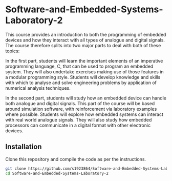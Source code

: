 # Software-and-Embedded-Systems-Laboratory-2

This course provides an introduction to both the programming of embedded devices and how they interact with all types of analogue and digital signals. The course therefore splits into two major parts to deal with both of these topics:

In the first part, students will learn the important elements of an imperative programming language, C, that can be used to program an embedded system. They will also undertake exercises making use of those features in a modular programming style. Students will develop knowledge and skills with which to analyse and solve engineering problems by application of numerical analysis techniques.

In the second part, students will study how an embedded device can handle both analogue and digital signals. This part of the course will be based around simulation software, with reinforcement via laboratory examples where possible. Students will explore how embedded systems can interact with real world analogue signals. They will also study how embedded processors can communicate in a digital format with other electronic devices.


## Installation

Clone this repository and compile the code as per the instructions.

```bash
git clone https://github.com/s1923864/Software-and-Embedded-Systems-Laboratory-2.git
cd Software-and-Embedded-Systems-Laboratory-2
